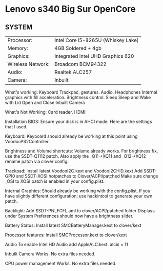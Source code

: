 # Lenovo s340 Big Sur OpenCore 

## SYSTEM

|||
|----------------|------------------------------------------------------------|
|Processor:| Intel Core  i5-8265U (Whiskey Lake) |
|Memory:          |4GB Soldered + 4gb  |         
|Graphics:         |Integrated Intel UHD Graphics 620|
|Wireless Network:          |Broadcom BCM94322|
|Audio:        |Realtek ALC257 |
|Camera:          |Inbuilt|

What's working:
Keyboard
Trackpad, gestures.
Audio, Headphones
Internal graphics with fill acceleration.
Brightness control.
Sleep
Sleep and Wake with Lid Open and Close
Inbuilt Camera

What's Not Working:
Card reader.
HDMI


Installation
BIOS:
Ensure your disk is in AHCI mode. Here are the settings that I used.


Keyboard:
Keyboard should already be working at this point using VoodooPS2Controller.

Brightness and Volume shortcuts:
Volume already works. For brightness fix, use the SSDT-Q1112 patch.
Also apply the _Q11->XQ11 and _Q12->XQ12 rename patch via clover config.

Trackpad:
Install latest VoodooI2C.kext and VoodooI2CHID.kext
Add SSDT-GPI0 and SSDT-XOSI hotpatches to Clover/ACPI/patched
Make sure change _OSI to XOSI patch is enabled in your config.plist.

Internal Graphics:
Should already be working with the config.plist. If you have slightly different configuration; use hackintool to generate your own patch.

Backlight:
Add SSDT-PNLFCFL.aml to clover/ACPI/patched folder
Displays under System Preferences should now have a brightness slider.


Battery Status:
Install latest SMCBatteryManager.kext to clover/kext

Processor features:
Install SMCProcessor.kext to clover/kext

Audio
To enable Intel HD Audio add AppleALC.kext.
alcid = 11

Inbuilt Camera
Works. No extra files needed.

CPU power management
Works. No extra files needed.
